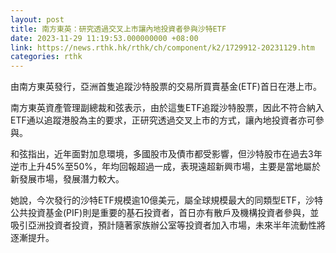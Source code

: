```yaml
---
layout: post
title: 南方東英：研究透過交叉上市讓內地投資者參與沙特ETF
date: 2023-11-29 11:19:53.000000000 +08:00
link: https://news.rthk.hk/rthk/ch/component/k2/1729912-20231129.htm
categories: rthk
---
```


由南方東英發行，亞洲首隻追蹤沙特股票的交易所買賣基金(ETF)首日在港上市。

南方東英資產管理副總裁和弦表示，由於這隻ETF追蹤沙特股票，因此不符合納入ETF通以追蹤港股為主的要求，正研究透過交叉上市的方式，讓內地投資者亦可參與。

和弦指出，近年面對加息環境，多國股市及債市都受影響，但沙特股市在過去3年逆市上升45%至50%，年均回報超過一成，表現遠超新興市場，主要是當地屬於新發展市場，發展潛力較大。

她說，今次發行的沙特ETF規模逾10億美元，屬全球規模最大的同類型ETF，沙特公共投資基金(PIF)則是重要的基石投資者，首日亦有散戶及機構投資者參與，並吸引亞洲投資者投資，預計隨著家族辦公室等投資者加入市場，未來半年流動性將逐漸提升。

